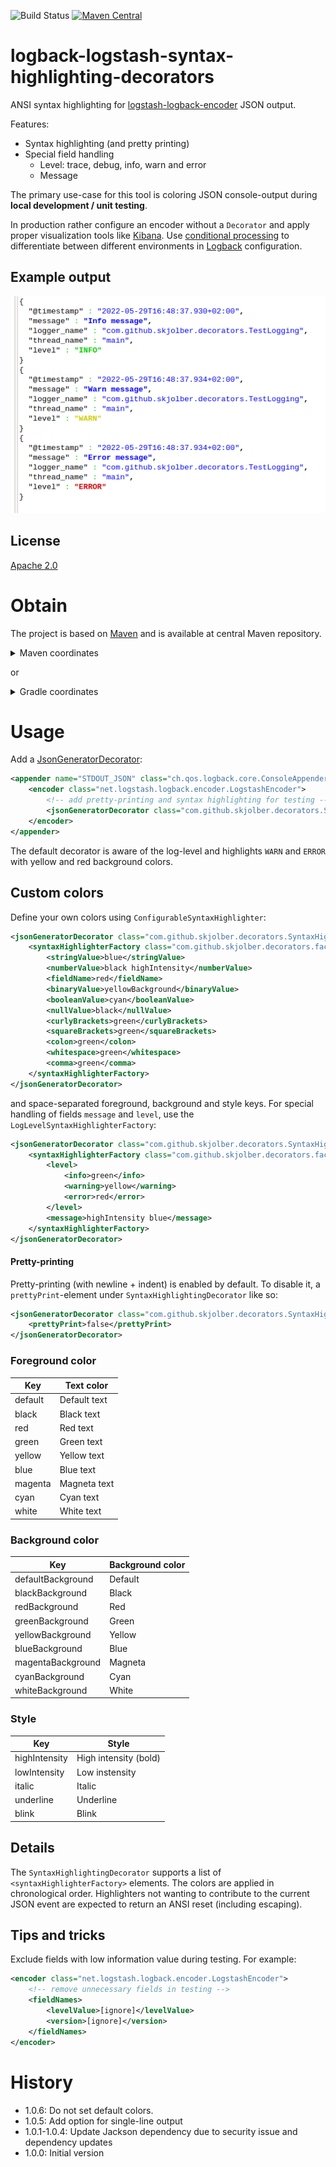 ![Build Status](https://github.com/skjolber/logback-logstash-syntax-highlighting-decorators/actions/workflows/maven.yml/badge.svg) 
[![Maven Central](https://img.shields.io/maven-central/v/com.github.skjolber.logback-logstash-syntax-highlighting-decorators/logback-logstash-syntax-highlighting-decorators.svg)](https://mvnrepository.com/artifact/com.github.skjolber.logback-logstash-syntax-highlighting-decorators/logback-logstash-syntax-highlighting-decorators)

# logback-logstash-syntax-highlighting-decorators
ANSI syntax highlighting for [logstash-logback-encoder] JSON output.

Features:
  * Syntax highlighting (and pretty printing)
  * Special field handling 
    * Level: trace, debug, info, warn and error
    * Message

The primary use-case for this tool is coloring JSON console-output during __local development / unit testing__.

In production rather configure an encoder without a `Decorator` and apply proper visualization tools like [Kibana]. 
Use [conditional processing] to differentiate between different environments in [Logback] configuration.

## Example output

![Example](docs/logLevel.png?raw=true "Example")

## License
[Apache 2.0]

# Obtain
The project is based on [Maven] and is available at central Maven repository.

<details>
  <summary>Maven coordinates</summary>

Add the property
```xml
<logback-logstash-syntax-highlighting-decorators.version>1.0.6</logback-logstash-syntax-highlighting-decorators.version>
```

then add

```xml
<dependency>
    <groupId>com.github.skjolber.logback-logstash-syntax-highlighting-decorators</groupId>
    <artifactId>logback-logstash-syntax-highlighting-decorators</artifactId>
    <version>${logback-logstash-syntax-highlighting-decorators.version}</version>
</dependency>
```
</details>

or

<details>
  <summary>Gradle coordinates</summary>

For

```groovy
ext {
  logbackLogstashSyntaxHighlightingDecoratorsVersion = '1.0.6'
}
```

add

```groovy
implementation ("com.github.skjolber.logback-logstash-syntax-highlighting-decorators:logback-logstash-syntax-highlighting-decorators:${logbackLogstashSyntaxHighlightingDecoratorsVersion}")
```
</details>

# Usage
Add a [JsonGeneratorDecorator]:

```xml
<appender name="STDOUT_JSON" class="ch.qos.logback.core.ConsoleAppender">
    <encoder class="net.logstash.logback.encoder.LogstashEncoder">
        <!-- add pretty-printing and syntax highlighting for testing -->
        <jsonGeneratorDecorator class="com.github.skjolber.decorators.SyntaxHighlightingDecorator"/>
    </encoder>
</appender>
```

The default decorator is aware of the log-level and highlights `WARN` and `ERROR` with yellow and red background colors. 

## Custom colors
Define your own colors using `ConfigurableSyntaxHighlighter`:

```xml
<jsonGeneratorDecorator class="com.github.skjolber.decorators.SyntaxHighlightingDecorator">
    <syntaxHighlighterFactory class="com.github.skjolber.decorators.factory.ConfigurableSyntaxHighlighterFactory">
        <stringValue>blue</stringValue>
        <numberValue>black highIntensity</numberValue>
        <fieldName>red</fieldName>
        <binaryValue>yellowBackground</binaryValue>
        <booleanValue>cyan</booleanValue>
        <nullValue>black</nullValue>
        <curlyBrackets>green</curlyBrackets>
        <squareBrackets>green</squareBrackets>
        <colon>green</colon>
        <whitespace>green</whitespace>
        <comma>green</comma>
    </syntaxHighlighterFactory>
</jsonGeneratorDecorator>
 ```

and space-separated foreground, background and style keys. For special handling of fields `message` and `level`, use the `LogLevelSyntaxHighlighterFactory`:

```xml
<jsonGeneratorDecorator class="com.github.skjolber.decorators.SyntaxHighlightingDecorator">
    <syntaxHighlighterFactory class="com.github.skjolber.decorators.factory.LogLevelSyntaxHighlighterFactory">
        <level>
            <info>green</info>
            <warning>yellow</warning>
            <error>red</error>
        </level>
        <message>highIntensity blue</message>
    </syntaxHighlighterFactory>
</jsonGeneratorDecorator>
```

#### Pretty-printing
Pretty-printing (with newline + indent) is enabled by default. To disable it, a `prettyPrint`-element under `SyntaxHighlightingDecorator` like so:


```xml
<jsonGeneratorDecorator class="com.github.skjolber.decorators.SyntaxHighlightingDecorator">
	<prettyPrint>false</prettyPrint>
</jsonGeneratorDecorator>
```

### Foreground color
| Key | Text color |
| ----- | ----------- |
| default | Default text |
| black | Black text |
| red | Red text | 
| green | Green text |
| yellow | Yellow text |
| blue | Blue text |
| magenta | Magneta text |
| cyan | Cyan text |
| white | White text |

### Background color
| Key | Background color |
| ----- | ----------- |
| defaultBackground | Default |
| blackBackground | Black |
| redBackground | Red |
| greenBackground | Green |
| yellowBackground | Yellow |
| blueBackground | Blue |
| magentaBackground | Magneta |
| cyanBackground | Cyan | 
| whiteBackground | White |
 
### Style
| Key | Style |
| ----- | ----------- |
| highIntensity | High intensity (bold) |
| lowIntensity | Low instensity |
| italic | Italic
| underline | Underline
| blink| Blink |


## Details
The `SyntaxHighlightingDecorator` supports a list of `<syntaxHighlighterFactory>` elements. The colors are applied in chronological order. Highlighters not wanting to contribute to the current JSON event are expected to return an ANSI reset (including escaping).

## Tips and tricks
Exclude fields with low information value during testing. For example: 

```xml
<encoder class="net.logstash.logback.encoder.LogstashEncoder">
    <!-- remove unnecessary fields in testing -->
    <fieldNames>
        <levelValue>[ignore]</levelValue>
        <version>[ignore]</version>
    </fieldNames>
</encoder>
```

# History
 - 1.0.6: Do not set default colors.
 - 1.0.5: Add option for single-line output
 - 1.0.1-1.0.4: Update Jackson dependency due to security issue and dependency updates
 - 1.0.0: Initial version

[Apache 2.0]:          		http://www.apache.org/licenses/LICENSE-2.0.html
[issue-tracker]:       		https://github.com/skjolber/logback-logstash-syntax-highlighting-decorators/issues
[Maven]:                	http://maven.apache.org/
[1.0.2]:					https://github.com/skjolber/logback-logstash-syntax-highlighting-decorators/releases/tag/logback-logstash-syntax-highlighting-decorators-1.0.1
[jackson-syntax-highlight]:	https://github.com/skjolber/jackson-syntax-highlight
[Jackson]:					https://github.com/FasterXML/jackson
[ANSI]:						https://en.wikipedia.org/wiki/ANSI_escape_code
[JSON]:						https://no.wikipedia.org/wiki/JSON
[JsonGeneratorDecorator]:	https://github.com/logstash/logstash-logback-encoder/blob/master/src/main/java/net/logstash/logback/decorate/JsonGeneratorDecorator.java
[logstash-logback-encoder]:	https://github.com/logstash/logstash-logback-encoder
[Kibana]:                   https://www.elastic.co/products/kibana
[conditional processing]:	https://logback.qos.ch/manual/configuration.html#conditional
[Logback]:					https://github.com/qos-ch/logback
